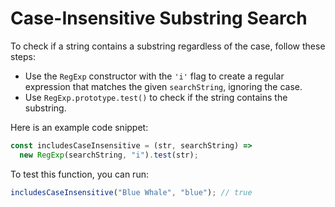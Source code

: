 # Case-Insensitive Substring Search

To check if a string contains a substring regardless of the case, follow these steps:

- Use the `RegExp` constructor with the `'i'` flag to create a regular expression that matches the given `searchString`, ignoring the case.
- Use `RegExp.prototype.test()` to check if the string contains the substring.

Here is an example code snippet:

```js
const includesCaseInsensitive = (str, searchString) =>
  new RegExp(searchString, "i").test(str);
```

To test this function, you can run:

```js
includesCaseInsensitive("Blue Whale", "blue"); // true
```
